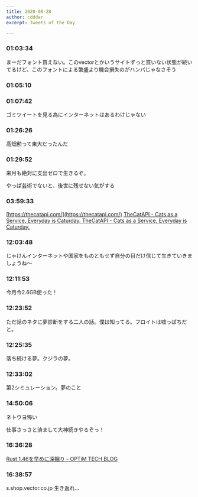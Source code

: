 ```yaml
---
title: 2020-08-28
author: cdddar
excerpt: Tweets of the Day

---
```


### 01:03:34

まーだフォント買えない。このvectorとかいうサイトずっと買いない状態が続いてるけど、このフォントによる繁盛より機会損失のがハンパじゃなさそう

### 01:05:10

<blockquote class="twitter-tweet"><p lang="ja" dir="ltr"></p><a href="https://twitter.com/kwkmbrick/status/1298745968309833729?ref_src=twsrc%5Etfw"></a></blockquote><script async src="https://platform.twitter.com/widgets.js" charset="utf-8"></script>

### 01:07:42

ゴミツイートを見る為にインターネットはあるわけじゃない

### 01:26:26

高畑勲って東大だったんだ

### 01:29:52

来月も絶対に支出ゼロで生きるぞ。

やっぱ芸術でないと、後世に残せない気がする

### 03:59:33

[https://thecatapi.com/](https://thecatapi.com/)
[TheCatAPI - Cats as a Service, Everyday is Caturday. TheCatAPI - Cats as a Service, Everyday is Caturday. ](https://thecatapi.com/)

### 12:03:48

じゃけんインターネットや国家をものともせず自分の目だけ信じて生きていきましょうね〜

### 12:11:53

今月今2.6GB使った！

### 12:23:52

ただ話のネタに夢診断をする二人の話。僕は知ってる。フロイトは嘘っぱちだと。

### 12:25:35

落ち続ける夢。クジラの夢。

### 12:33:02

第2シミュレーション。夢のこと

### 14:50:06

ネトウヨ怖い

仕事さっさと済まして大神続きやるぞっ！

### 16:36:28

[Rust 1.46を早めに深掘り - OPTiM TECH BLOG ](https://tech-blog.optim.co.jp/entry/2020/08/28/080000)

### 16:38:57

s.shop.vector.co.jp 生き返れ…
